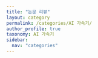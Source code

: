 ```yaml
---
title: "논문 리뷰"
layout: category
permalink: /categories/AI 가속기/
author_profile: true
taxonomy: AI 가속기
sidebar:
  nav: "categories"
---
```

